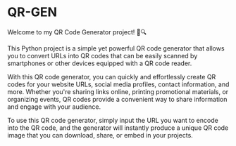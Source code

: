 # QR-GEN
Welcome to my QR Code Generator project! 📱🔍

This Python project is a simple yet powerful QR code generator that allows you to convert URLs into QR codes that can be easily scanned by smartphones or other devices equipped with a QR code reader.

With this QR code generator, you can quickly and effortlessly create QR codes for your website URLs, social media profiles, contact information, and more. Whether you're sharing links online, printing promotional materials, or organizing events, QR codes provide a convenient way to share information and engage with your audience.


To use this QR code generator, simply input the URL you want to encode into the QR code, and the generator will instantly produce a unique QR code image that you can download, share, or embed in your projects.
